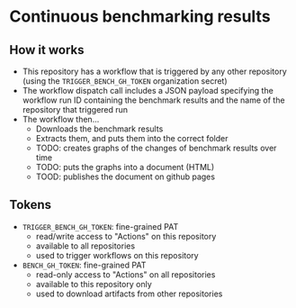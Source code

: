 # Continuous benchmarking results


## How it works

- This repository has a workflow that is triggered by any other repository
  (using the `TRIGGER_BENCH_GH_TOKEN` organization secret)
- The workflow dispatch call includes a JSON payload specifying the workflow run ID
  containing the benchmark results and the name of the repository that triggered run
- The workflow then...
    - Downloads the benchmark results
    - Extracts them, and puts them into the correct folder
    - TODO: creates graphs of the changes of benchmark results over time
    - TODO: puts the graphs into a document (HTML)
    - TOOD: publishes the document on github pages

## Tokens

- `TRIGGER_BENCH_GH_TOKEN`: fine-grained PAT 
    - read/write access to "Actions" on this repository
    - available to all repositories
    - used to trigger workflows on this repository
- `BENCH_GH_TOKEN`: fine-grained PAT
    - read-only access to "Actions" on all repositories
    - available to this repository only
    - used to download artifacts from other repositories
